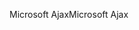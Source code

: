 <span data-ttu-id="de08d-101">Microsoft Ajax</span><span class="sxs-lookup"><span data-stu-id="de08d-101">Microsoft Ajax</span></span>